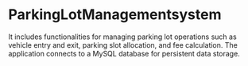 # ParkingLotManagementsystem
It includes functionalities for managing parking lot operations such as vehicle entry and exit, parking slot allocation, and fee calculation. The application connects to a MySQL database for persistent data storage.
